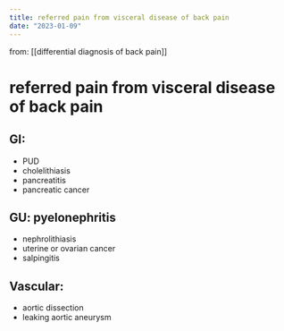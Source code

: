```yaml
---
title: referred pain from visceral disease of back pain
date: "2023-01-09"
---
```


 from: [[differential diagnosis of back pain]]
# referred pain from visceral disease of back pain

## GI:
* PUD
* cholelithiasis
* pancreatitis
* pancreatic cancer

## GU: pyelonephritis
* nephrolithiasis
* uterine or ovarian cancer
* salpingitis

## Vascular:
* aortic dissection
* leaking aortic aneurysm

